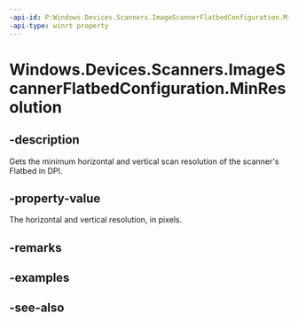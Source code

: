----api-id: P:Windows.Devices.Scanners.ImageScannerFlatbedConfiguration.MinResolution
-api-type: winrt property
---<!-- Property syntaxpublic Windows.Devices.Scanners.ImageScannerResolution MinResolution { get; }--># Windows.Devices.Scanners.ImageScannerFlatbedConfiguration.MinResolution## -descriptionGets the minimum horizontal and vertical scan resolution of the scanner's Flatbed in DPI.## -property-valueThe horizontal and vertical resolution, in pixels.## -remarks## -examples## -see-also